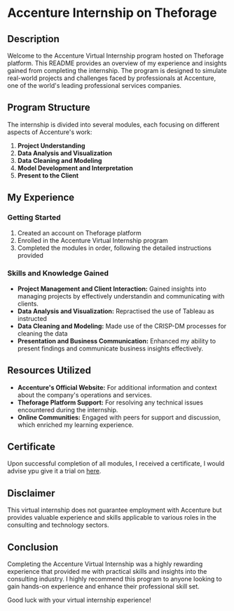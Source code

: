 # Accenture Internship on Theforage

## Description

Welcome to the Accenture Virtual Internship program hosted on Theforage platform. This README provides an overview of my experience and insights gained from completing the internship. The program is designed to simulate real-world projects and challenges faced by professionals at Accenture, one of the world's leading professional services companies.

## Program Structure

The internship is divided into several modules, each focusing on different aspects of Accenture's work:

1. **Project Understanding**
2. **Data Analysis and Visualization**
3. **Data Cleaning and Modeling**
4. **Model Development and Interpretation**
5. **Present to the Client**

## My Experience

### Getting Started

1. Created an account on Theforage platform
2. Enrolled in the Accenture Virtual Internship program
3. Completed the modules in order, following the detailed instructions provided

### Skills and Knowledge Gained

- **Project Management and Client Interaction:** Gained insights into managing projects by effectively understandin and communicating with clients.
- **Data Analysis and Visualization:** Repractised the use of Tableau as instructed  
- **Data Cleaning and Modeling:** Made use of the CRISP-DM processes for cleaning the data
- **Presentation and Business Communication:** Enhanced my ability to present findings and communicate business insights effectively.

## Resources Utilized

- **Accenture's Official Website:** For additional information and context about the company's operations and services.
- **Theforage Platform Support:** For resolving any technical issues encountered during the internship.
- **Online Communities:** Engaged with peers for support and discussion, which enriched my learning experience.

## Certificate

Upon successful completion of all modules, I received a certificate, I would advise ypu give it a trial on [here](https://www.theforage.com/).

## Disclaimer

This virtual internship does not guarantee employment with Accenture but provides valuable experience and skills applicable to various roles in the consulting and technology sectors.

## Conclusion

Completing the Accenture Virtual Internship was a highly rewarding experience that provided me with practical skills and insights into the consulting industry. I highly recommend this program to anyone looking to gain hands-on experience and enhance their professional skill set.

Good luck with your virtual internship experience!
